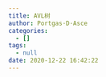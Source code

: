 ```yaml
---
title: AVL树
author: Portgas·D·Asce
categories:
  - []
tags:
  - null
date: 2020-12-22 16:42:22
---
```


<!--more-->

